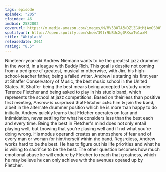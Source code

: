 ```yaml
---
tags: episode
epindex: "205"
tfoindex: 46
imdbid: 2582802
coverurl: https://m.media-amazon.com/images/M/MV5BOTA5NDZlZGUtMjAxOS00YTRkLTkwYmMtYWQ0NWEwZDZiNjEzXkEyXkFqcGdeQXVyMTMxODk2OTU@._V1_SY300_CR0,0,202,300_.jpg
spotifyurl: https://open.spotify.com/show/39lr9bBUcXgZRXsxTw1axM
title: "Whiplash"
releasedate: 2014
rating: "8.5"
---
```


Nineteen-year-old Andrew Niemann wants to be the greatest jazz drummer in the world, in a league with Buddy Rich. This goal is despite not coming from a pedigree of greatest, musical or otherwise, with Jim, his high-school-teacher father, being a failed writer. Andrew is starting his first year at Shaffer Conservatory of Music, the best music school in the United States. At Shaffer, being the best means being accepted to study under Terence Fletcher and being asked to play in his studio band, which represents the school at jazz competitions. Based on their less than positive first meeting, Andrew is surprised that Fletcher asks him to join the band, albeit in the alternate drummer position which he is more than happy to do initially. Andrew quickly learns that Fletcher operates on fear and intimidation, never settling for what he considers less than the best each and every time. Being the best in Fletcher's mind does not only entail playing well, but knowing that you're playing well and if not what you're doing wrong. His modus operandi creates an atmosphere of fear and of every man or woman for him/herself within the band. Regardless, Andrew works hard to be the best. He has to figure out his life priorities and what he is willing to sacrifice to be the best. The other question becomes how much emotional abuse he will endure by Fletcher to reach that greatness, which he may believe he can only achieve with the avenues opened up by Fletcher.